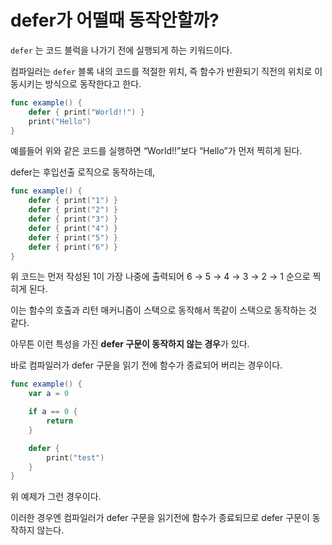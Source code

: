 # defer가 어떨때 동작안할까?

`defer` 는 코드 블럭을 나가기 전에 실행되게 하는 키워드이다.

컴파일러는 `defer` 블록 내의 코드를 적절한 위치, 즉 함수가 반환되기 직전의 위치로 이동시키는 방식으로 동작한다고 한다.

```swift
func example() {
    defer { print("World!!") }
    print("Hello")
}
```

예를들어 위와 같은 코드를 실행하면 “World!!”보다 “Hello”가 먼저 찍히게 된다.

defer는 후입선출 로직으로 동작하는데,

```swift
func example() {
    defer { print("1") }
    defer { print("2") }
    defer { print("3") }
    defer { print("4") }
    defer { print("5") }
    defer { print("6") }
}
```

위 코드는 먼저 작성된 1이 가장 나중에 출력되어 6 → 5 → 4 → 3 → 2 → 1 순으로 찍히게 된다.

이는 함수의 호출과 리턴 매커니즘이 스택으로 동작해서 똑같이 스택으로 동작하는 것 같다.

아무튼 이런 특성을 가진 **defer 구문이 동작하지 않는 경우**가 있다.

바로 컴파일러가 defer 구문을 읽기 전에 함수가 종료되어 버리는 경우이다.

```swift
func example() {
    var a = 0

    if a == 0 {
        return
    }

    defer {
        print("test")
    }
}
```

위 예제가 그런 경우이다.

이러한 경우엔 컴파일러가 defer 구문을 읽기전에 함수가 종료되므로 defer 구문이 동작하지 않는다.
